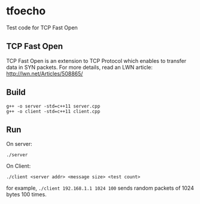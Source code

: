 tfoecho
=======

Test code for TCP Fast Open

## TCP Fast Open
TCP Fast Open is an extension to TCP Protocol which enables to transfer data in SYN packets.
For more details, read an LWN article: http://lwn.net/Articles/508865/

## Build

    g++ -o server -std=c++11 server.cpp
    g++ -o client -std=c++11 client.cpp

## Run

On server:

    ./server

On Client:

    ./client <server addr> <message size> <test count>

for example, `./client 192.168.1.1 1024 100` sends random packets of 1024 bytes 100 times.
